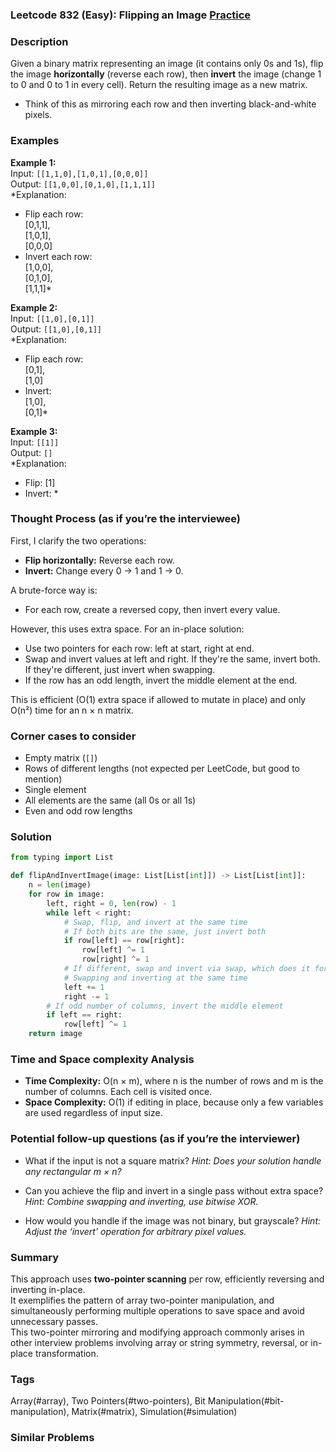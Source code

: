 ### Leetcode 832 (Easy): Flipping an Image [Practice](https://leetcode.com/problems/flipping-an-image)

### Description  
Given a binary matrix representing an image (it contains only 0s and 1s), flip the image **horizontally** (reverse each row), then **invert** the image (change 1 to 0 and 0 to 1 in every cell). Return the resulting image as a new matrix.  
- Think of this as mirroring each row and then inverting black-and-white pixels.

### Examples  

**Example 1:**  
Input: `[[1,1,0],[1,0,1],[0,0,0]]`  
Output: `[[1,0,0],[0,1,0],[1,1,1]]`  
*Explanation:  
- Flip each row:  
  [0,1,1],  
  [1,0,1],  
  [0,0,0]  
- Invert each row:  
  [1,0,0],  
  [0,1,0],  
  [1,1,1]*

**Example 2:**  
Input: `[[1,0],[0,1]]`  
Output: `[[1,0],[0,1]]`  
*Explanation:  
- Flip each row:  
  [0,1],  
  [1,0]  
- Invert:  
  [1,0],  
  [0,1]*

**Example 3:**  
Input: `[[1]]`  
Output: `[]`  
*Explanation:  
- Flip: [1]  
- Invert: *

### Thought Process (as if you’re the interviewee)  
First, I clarify the two operations:
- **Flip horizontally:** Reverse each row.
- **Invert:** Change every 0 → 1 and 1 → 0.

A brute-force way is:
- For each row, create a reversed copy, then invert every value.

However, this uses extra space. For an in-place solution:
- Use two pointers for each row: left at start, right at end.
- Swap and invert values at left and right. If they're the same, invert both. If they're different, just invert when swapping.
- If the row has an odd length, invert the middle element at the end.

This is efficient (O(1) extra space if allowed to mutate in place) and only O(n²) time for an n × n matrix.

### Corner cases to consider  
- Empty matrix (`[]`)
- Rows of different lengths (not expected per LeetCode, but good to mention)
- Single element
- All elements are the same (all 0s or all 1s)
- Even and odd row lengths

### Solution

```python
from typing import List

def flipAndInvertImage(image: List[List[int]]) -> List[List[int]]:
    n = len(image)
    for row in image:
        left, right = 0, len(row) - 1
        while left < right:
            # Swap, flip, and invert at the same time
            # If both bits are the same, just invert both
            if row[left] == row[right]:
                row[left] ^= 1
                row[right] ^= 1
            # If different, swap and invert via swap, which does it for us
            # Swapping and inverting at the same time
            left += 1
            right -= 1
        # If odd number of columns, invert the middle element
        if left == right:
            row[left] ^= 1
    return image
```

### Time and Space complexity Analysis  

- **Time Complexity:** O(n × m), where n is the number of rows and m is the number of columns. Each cell is visited once.
- **Space Complexity:** O(1) if editing in place, because only a few variables are used regardless of input size.

### Potential follow-up questions (as if you’re the interviewer)  

- What if the input is not a square matrix?
  *Hint: Does your solution handle any rectangular m × n?*

- Can you achieve the flip and invert in a single pass without extra space?
  *Hint: Combine swapping and inverting, use bitwise XOR.*

- How would you handle if the image was not binary, but grayscale?
  *Hint: Adjust the ‘invert’ operation for arbitrary pixel values.*

### Summary
This approach uses **two-pointer scanning** per row, efficiently reversing and inverting in-place.  
It exemplifies the pattern of array two-pointer manipulation, and simultaneously performing multiple operations to save space and avoid unnecessary passes.  
This two-pointer mirroring and modifying approach commonly arises in other interview problems involving array or string symmetry, reversal, or in-place transformation.

### Tags
Array(#array), Two Pointers(#two-pointers), Bit Manipulation(#bit-manipulation), Matrix(#matrix), Simulation(#simulation)

### Similar Problems
